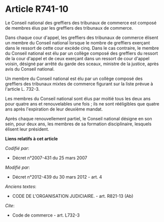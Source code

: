 # Article R741-10

Le Conseil national des greffiers des tribunaux de commerce est composé de membres élus par les greffiers des tribunaux de
commerce. 

Dans chaque cour d'appel, les greffiers des tribunaux de commerce élisent un membre du Conseil national lorsque le nombre de
greffiers exerçant dans le ressort de cette cour excède cinq. Dans le cas contraire, le membre du Conseil national est élu
par un collège composé des greffiers du ressort de la cour d'appel et de ceux exerçant dans un ressort de cour d'appel
voisin, désigné par arrêté du garde des sceaux, ministre de la justice, après avis du Conseil national. 

Un membre du Conseil national est élu par un collège composé des greffiers des tribunaux mixtes de commerce figurant sur la
liste prévue à l'article L. 732-3. 

Les membres du Conseil national sont élus par moitié tous les deux ans pour quatre ans et renouvelables une fois ; ils ne
sont rééligibles que quatre ans après l'expiration de leur deuxième mandat. 

Après chaque renouvellement partiel, le Conseil national désigne en son sein, pour deux ans, les membres de sa formation
disciplinaire, lesquels élisent leur président.

**Liens relatifs à cet article**

_Codifié par_:

  - Décret n°2007-431 du 25 mars 2007

_Modifié par_:

  - Décret n°2012-439 du 30 mars 2012 - art. 4

_Anciens textes_:

  - CODE DE L'ORGANISATION JUDICIAIRE. - art. R821-13 (Ab)

_Cite_:

  - Code de commerce - art. L732-3
